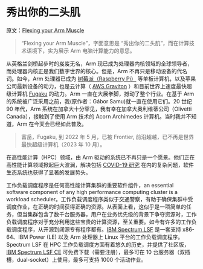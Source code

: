 # 秀出你的二头肌

原文：[Flexing your Arm Muscle](https://medium.com/ibm-data-ai/flexing-your-arm-muscle-for-hpc-ce00c29f000d)


> “Flexing your Arm Muscle”，字面意思是 “秀出你的二头肌”，而在计算技术语境下，实为展示 Arm 电脑计算能力的意思。

从英格兰剑桥起步时的岌岌无名，Arm 现已成为处理器内核领域的全球领导者，而处理器内核正是我们数字世界的核心。但是，Arm 不再只是移动设备的代名词。如今，Arm 处理器已成为 [树莓派（Raspberry Pi）](https://www.raspberrypi.org/) 等单板计算机，以及苹果公司最新设备的动力，也是云计算（ [AWS Graviton](https://aws.amazon.com/ec2/graviton/) ）和目前世界上速度最快超级计算机 [Fugaku](https://en.wikipedia.org/wiki/Fugaku_(supercomputer)) 的动力。Arm 一直在大展拳脚，撼动了整个行业。在基于 Arm 的系统被广泛采用之前，我(原作者：Gábor Samu)就一直在使用它们。20 世纪 90 年代，Arm 系统在加拿大十分罕见，我有幸在加拿大奥利维蒂公司（Olivetti Canada），接触到了使用 Arm 技术的 Acorn Archimedes 计算机。当时我并不知道，Arm 在今天会已经如此普及。


> 富岳，Fugaku, 到 2022 年 5 月，已被 Frontier, 前沿超越，已不再是世界最快超级计算机（2023 年 10 月）。

在高性能计算（HPC）领域，由 Arm 驱动的系统已不再只是一个愿景。他们正在高性能计算领域掀起巨大波澜，解决包括 [COVID-19 研究](https://www.japantimes.co.jp/news/2021/03/09/national/science-health/fugaku-supercomputer-covid19-research/) 在内的复杂问题，软件生态系统也获得了显著的发展势头。


工作负载调度程序是任何高性能计算集群的重要软件组件，an essential software component of any high performance computing cluster is a workload scheduler。工作负载调度程序类似于交通警察，有助于确保集群中受调度作业，在正确的时间获得正确的资源。从表面上看，这似乎是一项简单的任务，但当集群包含了数千台服务器，用户在业务优先级的背景下争夺资源时，工作负载调度程序对于充分利用这些宝贵的计算资源，至关重要。如今有许多的工作负载调度程序，从开源到闭源专有程序都有。[IBM Spectrum LSF](https://www.ibm.com/us-en/products/hpc-workload-management) 是一套支持 x86-64、IBM Power (LE) 以及 Arm 处理器上 Linux 平台的工作负载调度程序。Spectrum LSF 在 HPC 工作负载调度方面有着悠久的历史，并提供了社区版，[IBM Spectrum LSF CE](https://epwt-www.mybluemix.net/software/support/trial/cst/programwebsite.wss?siteId=680&h=&tabId=) 可免费下载（需要注册），最多可在 10 台服务器（双插槽，dual-socket）上使用，最多可支持 1000 个活动作业。
